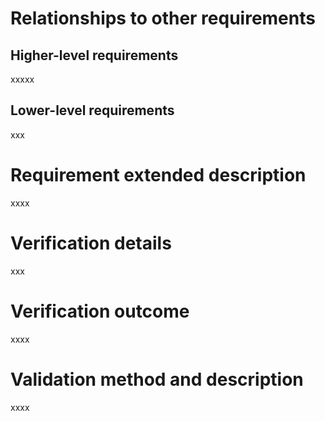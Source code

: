 # Relationships to other requirements
## Higher-level requirements
xxxxx
## Lower-level requirements
xxx

# Requirement extended description
xxxx

# Verification details
xxx

# Verification outcome
xxxx

# Validation method and description
xxxx